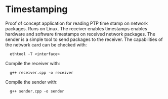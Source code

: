 # Timestamping

Proof of concept application for reading PTP time stamp on network packages. Runs on Linux.
The receiver enables timestamps enables hardware and software timestamps on received network packages. The sender is a simple tool to send packages to the receiver.
The capabilities of the network card can be checked with:

```console
  ethtool -T <interface>
```

Compile the receiver with:

```console
  g++ receiver.cpp -o receiver
```

Compile the sender with:

```console
  g++ sender.cpp -o sender
```
